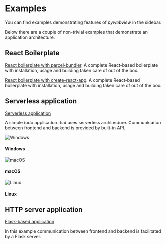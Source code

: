 # Examples

You can find examples demonstrating features of _pywebview_ in the sidebar.

Below there are a couple of non-trivial examples that demonstrate an application architecture.

## React Boilerplate

[React boilerplate with parcel-bundler](https://github.com/r0x0r/pywebview-react-boilerplate). A complete React-based boilerplate with installation, usage and building taken care of out of the box.

[React boilerplate with create-react-app](https://github.com/dzc0d3r/pywebview-react-boilerplate/). A complete React-based boilerplate with installation, usage and building taken care of out of the box.


## Serverless application

[Serverless application](https://github.com/r0x0r/pywebview/tree/docs/examples/todos)

A simple todo application that uses serverless architecture. Communication between frontend and backend is provided by built-in API.

<div class='gallery'>
  <div>
    <img src='/screenshots/todos-windows.png' alt='Windows' class='zoom'/>
    <h4>Windows</h4>
  </div>
  <div>
    <img src='/screenshots/todos-macos.png' alt='macOS' class='zoom'/>
    <h4>macOS</h4>
  </div>
  <div>
    <img src='/screenshots/todos-linux.png' alt='Linux' class='zoom'/>
    <h4>Linux</h4>
  </div>
</div>

## HTTP server application

[Flask-based application](https://github.com/r0x0r/pywebview/tree/docs/examples/flask_app)

In this example communication between frontend and backend is facilitated by a Flask server.



